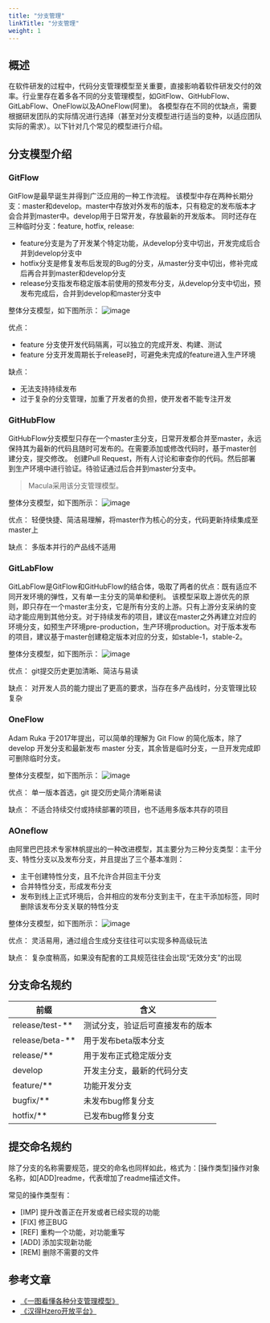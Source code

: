 ```yaml
---
title: "分支管理"
linkTitle: "分支管理"
weight: 1
---
```


## 概述
在软件研发的过程中，代码分支管理模型至关重要，直接影响着软件研发交付的效率。行业里存在着多各不同的分支管理模型，如GitFlow、GitHubFlow、GitLabFlow、OneFlow以及AOneFlow(阿里)。
各模型存在不同的优缺点，需要根据研发团队的实际情况进行选择（甚至对分支模型进行适当的变种，以适应团队实际的需求）。以下针对几个常见的模型进行介绍。

## 分支模型介绍
### GitFlow
GitFlow是最早诞生并得到广泛应用的一种工作流程。
该模型中存在两种长期分支：master和develop。master中存放对外发布的版本，只有稳定的发布版本才会合并到master中。develop用于日常开发，存放最新的开发版本。
同时还存在三种临时分支：feature, hotfix, release:
+ feature分支是为了开发某个特定功能，从develop分支中切出，开发完成后合并到develop分支中
+ hotfix分支是修复发布后发现的Bug的分支，从master分支中切出，修补完成后再合并到master和develop分支
+ release分支指发布稳定版本前使用的预发布分支，从develop分支中切出，预发布完成后，合并到develop和master分支中

整体分支模型，如下图所示：
![image](../images/gitflow.jpg)

优点：
+ feature 分支使开发代码隔离，可以独立的完成开发、构建、测试
+ feature 分支开发周期长于release时，可避免未完成的feature进入生产环境

缺点：
+ 无法支持持续发布
+ 过于复杂的分支管理，加重了开发者的负担，使开发者不能专注开发
### GitHubFlow
GitHubFlow分支模型只存在一个master主分支，日常开发都合并至master，永远保持其为最新的代码且随时可发布的。在需要添加或修改代码时，基于master创建分支，提交修改。
创建Pull Request，所有人讨论和审查你的代码。然后部署到生产环境中进行验证。待验证通过后合并到master分支中。

> Macula采用该分支管理模型。

整体分支模型，如下图所示：
![image](../images/githubflow.jpg)

优点：
轻便快捷、简洁易理解，将master作为核心的分支，代码更新持续集成至master上

缺点：
多版本并行的产品线不适用
### GitLabFlow
GitLabFlow是GitFlow和GitHubFlow的结合体，吸取了两者的优点：既有适应不同开发环境的弹性，又有单一主分支的简单和便利。
该模型采取上游优先的原则，即只存在一个master主分支，它是所有分支的上游。只有上游分支采纳的变动才能应用到其他分支。对于持续发布的项目，建议在master之外再建立对应的环境分支，如预生产环境pre-production，生产环境production。对于版本发布的项目，建议基于master创建稳定版本对应的分支，如stable-1，stable-2。

整体分支模型，如下图所示：
![image](../images/gitlabflow1.jpg)

优点：
git提交历史更加清晰、简洁与易读

缺点：
对开发人员的能力提出了更高的要求，当存在多产品线时，分支管理比较复杂
### OneFlow
Adam Ruka 于2017年提出，可以简单的理解为 Git Flow 的简化版本，除了 develop 开发分支和最新发布 master 分支，其余皆是临时分支，一旦开发完成即可删除临时分支。

整体分支模型，如下图所示：
![image](../images/oneflow.jpg)

优点：
单一版本首选，git 提交历史简介清晰易读

缺点：
不适合持续交付或持续部署的项目，也不适用多版本共存的项目
### AOneflow
由阿里巴巴技术专家林帆提出的一种改进模型，其主要分为三种分支类型：主干分支、特性分支以及发布分支，并且提出了三个基本准则：
+ 主干创建特性分支，且不允许合并回主干分支
+ 合并特性分支，形成发布分支
+ 发布到线上正式环境后，合并相应的发布分支到主干，在主干添加标签，同时删除该发布分支关联的特性分支

整体分支模型，如下图所示：
![image](../images/aoneflow.jpg)

优点：
灵活易用，通过组合生成分支往往可以实现多种高级玩法

缺点：
复杂度稍高，如果没有配套的工具规范往往会出现“无效分支”的出现
## 分支命名规约
| 前缀 |	含义 |
| ---- | ---- |
| release/test-**	| 测试分支，验证后可直接发布的版本 |
| release/beta-**	| 用于发布beta版本分支 |
| release/**	| 用于发布正式稳定版分支 |
| develop	| 开发主分支，最新的代码分支 |
| feature/**	| 功能开发分支 |
| bugfix/**	| 未发布bug修复分支 |
| hotfix/**	| 已发布bug修复分支 |
## 提交命名规约
除了分支的名称需要规范，提交的命名也同样如此，格式为：[操作类型]操作对象名称，如[ADD]readme，代表增加了readme描述文件。

常见的操作类型有：
+ [IMP] 提升改善正在开发或者已经实现的功能
+ [FIX] 修正BUG
+ [REF] 重构一个功能，对功能重写
+ [ADD] 添加实现新功能
+ [REM] 删除不需要的文件

## 参考文章
+ [《一图看懂各种分支管理模型》](https://www.imooc.com/article/322747)
+ [《汉得Hzero开放平台》](https://open.hand-china.com/document-center/doc/product/10067/10239?doc_id=34366&doc_code=6160)
